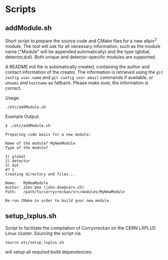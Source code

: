 <!--
SPDX-FileCopyrightText: 2018-2024 CERN and the Corryvreckan authors
SPDX-License-Identifier: CC-BY-4.0
-->

# Scripts

## addModule.sh

Short script to prepare the source code and CMake files for a new allpix<sup>2</sup> module.
The tool will ask for all necessary information, such as the module name ("Module" will be appended automatically) and the type (global, detector,dut).
Both unique and detector-specific modules are supported.

A README.md file is automatically created, containing the author and contact information of the creator. The information is retrieved using the `git config user.name` and `git config user.email` commands if available, or `whoami` and `hostname` as fallback.
Please make sure, the information is correct.

Usage:

```shell
./etc/addModule.sh
```

Example Output:

```shell
$ ./etc/addModule.sh

Preparing code basis for a new module:

Name of the module? MyNewModule
Type of the module?

1) global
2) detector
3) dut
#? 1
Creating directory and files...

Name:   MyNewModule
Author: John Doe (john.doe@cern.ch)
Path:   /path/to/corryvreckan/src/modules/MyNewModule

Re-run CMake in order to build your new module.
```

## setup_lxplus.sh

Script to facilitate the compilation of Corryvreckan on the CERN LXPLUS Linux cluster. Sourcing the script via

```shell
source etc/setup_lxplus.sh
```

will setup all required build dependencies.
